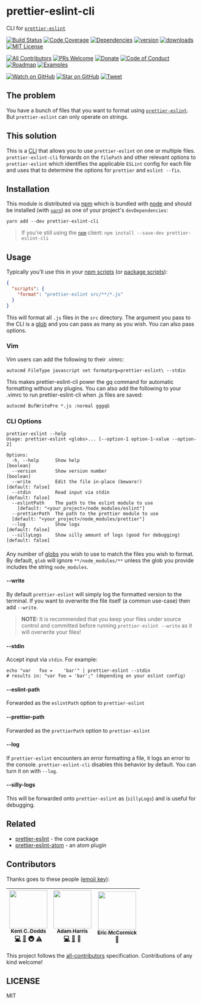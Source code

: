 # prettier-eslint-cli

CLI for [`prettier-eslint`][prettier-eslint]

[![Build Status][build-badge]][build]
[![Code Coverage][coverage-badge]][coverage]
[![Dependencies][dependencyci-badge]][dependencyci]
[![version][version-badge]][package]
[![downloads][downloads-badge]][npm-stat]
[![MIT License][license-badge]][LICENSE]

[![All Contributors](https://img.shields.io/badge/all_contributors-3-orange.svg?style=flat-square)](#contributors)
[![PRs Welcome][prs-badge]][prs]
[![Donate][donate-badge]][donate]
[![Code of Conduct][coc-badge]][coc]
[![Roadmap][roadmap-badge]][roadmap]
[![Examples][examples-badge]][examples]

[![Watch on GitHub][github-watch-badge]][github-watch]
[![Star on GitHub][github-star-badge]][github-star]
[![Tweet][twitter-badge]][twitter]

## The problem

You have a bunch of files that you want to format using [`prettier-eslint`][prettier-eslint].
But `prettier-eslint` can only operate on strings.

## This solution

This is a [CLI](https://en.wikipedia.org/wiki/Command-line_interface) that allows you to use
`prettier-eslint` on one or multiple files. `prettier-eslint-cli` forwards on the `filePath`
and other relevant options to `prettier-eslint` which identifies the applicable `ESLint`
config for each file and uses that to determine the options for `prettier` and `eslint --fix`.

## Installation

This module is distributed via [npm][npm] which is bundled with [node][node] and should
be installed (with [`yarn`][yarn]) as one of your project's `devDependencies`:

```
yarn add --dev prettier-eslint-cli
```

> If you're still using the [`npm`][npm] client: `npm install --save-dev prettier-eslint-cli`

## Usage

Typically you'll use this in your [npm scripts][npm scripts] (or [package scripts][package scripts]):

```json
{
  "scripts": {
    "format": "prettier-eslint src/**/*.js"
  }
}
```

This will format all `.js` files in the `src` directory. The argument you pass to the CLI
is a [glob][glob] and you can pass as many as you wish. You can also pass options.

### Vim

Vim users can add the following to their .vimrc:

```
autocmd FileType javascript set formatprg=prettier-eslint\ --stdin
```

This makes prettier-eslint-cli power the gq command for automatic formatting without any plugins. You can also add the following to your .vimrc to run prettier-eslint-cli when .js files are saved:

```
autocmd BufWritePre *.js :normal gggqG
```

### CLI Options

```
prettier-eslint --help
Usage: prettier-eslint <globs>... [--option-1 option-1-value --option-2]

Options:
  -h, --help      Show help                                            [boolean]
  --version       Show version number                                  [boolean]
  --write         Edit the file in-place (beware!)              [default: false]
  --stdin         Read input via stdin                          [default: false]
  --eslintPath    The path to the eslint module to use
    [default: "<your_project>/node_modules/eslint"]
  --prettierPath  The path to the prettier module to use
  [default: "<your_project>/node_modules/prettier"]
  --log           Show logs                                     [default: false]
  --sillyLogs     Show silly amount of logs (good for debugging)[default: false]
```

#### <globs>

Any number of [globs][glob] you wish to use to match the files you wish to format. By default, `glob` will ignore
`**/node_modules/**` unless the glob you provide
includes the string `node_modules`.

#### --write

By default `prettier-eslint` will simply log the formatted version to the terminal. If you want to overwrite the file
itself (a common use-case) then add `--write`.

> **NOTE:** It is recommended that you keep your files under source control and committed
> before running `prettier-eslint --write` as it will overwrite your files!

#### --stdin

Accept input via `stdin`. For example:

```
echo "var   foo =    'bar'" | prettier-eslint --stdin
# results in: "var foo = 'bar';" (depending on your eslint config)
```

#### --eslint-path

Forwarded as the `eslintPath` option to `prettier-eslint`

#### --prettier-path

Forwarded as the `prettierPath` option to `prettier-eslint`

#### --log

If `prettier-eslint` encounters an error formatting a file, it logs an error to the console.
`prettier-eslint-cli` disables this behavior by default. You can turn it on with `--log`.

#### --silly-logs

This will be forwarded onto `prettier-eslint` as (`sillyLogs`) and is useful for debugging.

## Related

- [prettier-eslint](https://github.com/kentcdodds/prettier-eslint) - the core package
- [prettier-eslint-atom](https://github.com/kentcdodds/prettier-eslint-atom) - an atom plugin

## Contributors

Thanks goes to these people ([emoji key][emojis]):

<!-- ALL-CONTRIBUTORS-LIST:START - Do not remove or modify this section -->
| [<img src="https://avatars.githubusercontent.com/u/1500684?v=3" width="100px;"/><br /><sub>Kent C. Dodds</sub>](https://kentcdodds.com)<br />[💻](https://github.com/kentcdodds/prettier-eslint-cli/commits?author=kentcdodds) [📖](https://github.com/kentcdodds/prettier-eslint-cli/commits?author=kentcdodds) 🚇 [⚠️](https://github.com/kentcdodds/prettier-eslint-cli/commits?author=kentcdodds) | [<img src="https://avatars3.githubusercontent.com/u/3266363?v=3" width="100px;"/><br /><sub>Adam Harris</sub>](https://github.com/aharris88)<br />[💻](https://github.com/kentcdodds/prettier-eslint-cli/commits?author=aharris88) [📖](https://github.com/kentcdodds/prettier-eslint-cli/commits?author=aharris88) 👀 | [<img src="https://avatars.githubusercontent.com/u/622118?v=3" width="100px;"/><br /><sub>Eric McCormick</sub>](https://ericmccormick.io)<br />👀 |
| :---: | :---: | :---: |
<!-- ALL-CONTRIBUTORS-LIST:END -->

This project follows the [all-contributors][all-contributors] specification. Contributions of any kind welcome!

## LICENSE

MIT

[yarn]: https://yarnpkg.com/
[npm]: https://www.npmjs.com/
[node]: https://nodejs.org
[build-badge]: https://img.shields.io/travis/kentcdodds/prettier-eslint-cli.svg?style=flat-square
[build]: https://travis-ci.org/kentcdodds/prettier-eslint-cli
[coverage-badge]: https://img.shields.io/codecov/c/github/kentcdodds/prettier-eslint-cli.svg?style=flat-square
[coverage]: https://codecov.io/github/kentcdodds/prettier-eslint-cli
[dependencyci-badge]: https://dependencyci.com/github/kentcdodds/prettier-eslint-cli/badge?style=flat-square
[dependencyci]: https://dependencyci.com/github/kentcdodds/prettier-eslint-cli
[version-badge]: https://img.shields.io/npm/v/prettier-eslint-cli.svg?style=flat-square
[package]: https://www.npmjs.com/package/prettier-eslint-cli
[downloads-badge]: https://img.shields.io/npm/dm/prettier-eslint-cli.svg?style=flat-square
[npm-stat]: http://npm-stat.com/charts.html?package=prettier-eslint-cli&from=2016-04-01
[license-badge]: https://img.shields.io/npm/l/prettier-eslint-cli.svg?style=flat-square
[license]: https://github.com/kentcdodds/prettier-eslint-cli/blob/master/other/LICENSE
[prs-badge]: https://img.shields.io/badge/PRs-welcome-brightgreen.svg?style=flat-square
[prs]: http://makeapullrequest.com
[donate-badge]: https://img.shields.io/badge/$-support-green.svg?style=flat-square
[donate]: http://kcd.im/donate
[coc-badge]: https://img.shields.io/badge/code%20of-conduct-ff69b4.svg?style=flat-square
[coc]: https://github.com/kentcdodds/prettier-eslint-cli/blob/master/other/CODE_OF_CONDUCT.md
[roadmap-badge]: https://img.shields.io/badge/%F0%9F%93%94-roadmap-CD9523.svg?style=flat-square
[roadmap]: https://github.com/kentcdodds/prettier-eslint-cli/blob/master/other/ROADMAP.md
[examples-badge]: https://img.shields.io/badge/%F0%9F%92%A1-examples-8C8E93.svg?style=flat-square
[examples]: https://github.com/kentcdodds/prettier-eslint-cli/blob/master/other/EXAMPLES.md
[github-watch-badge]: https://img.shields.io/github/watchers/kentcdodds/prettier-eslint-cli.svg?style=social
[github-watch]: https://github.com/kentcdodds/prettier-eslint-cli/watchers
[github-star-badge]: https://img.shields.io/github/stars/kentcdodds/prettier-eslint-cli.svg?style=social
[github-star]: https://github.com/kentcdodds/prettier-eslint-cli/stargazers
[twitter]: https://twitter.com/intent/tweet?text=Check%20out%20prettier-eslint-cli!%20https://github.com/kentcdodds/prettier-eslint-cli%20%F0%9F%91%8D
[twitter-badge]: https://img.shields.io/twitter/url/https/github.com/kentcdodds/prettier-eslint-cli.svg?style=social
[emojis]: https://github.com/kentcdodds/all-contributors#emoji-key
[all-contributors]: https://github.com/kentcdodds/all-contributors
[prettier-eslint]: https://github.com/kentcdodds/prettier-eslint
[npm scripts]: https://docs.npmjs.com/misc/scripts
[package scripts]: https://github.com/kentcdodds/p-s
[glob]: https://github.com/isaacs/node-glob
